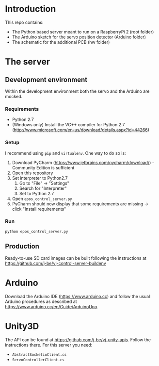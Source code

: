 # Introduction

This repo contains:

* The Python based server meant to run on a RaspberryPi 2 (root folder)
* The Arduino sketch for the servo position detector (Arduino folder)
* The schematic for the additional PCB (hw folder)

# The server

## Development environment

Within the development environment both the servo and the Arduino are mocked.

### Requirements
* Python 2.7
* (Windows only) Install the VC++ compiler for Python 2.7 (http://www.microsoft.com/en-us/download/details.aspx?id=44266)

### Setup
I recommend using `pip` and `virtualenv`. One way to do so is:

1. Download PyCharm (https://www.jetbrains.com/pycharm/download/) - Community Edition is sufficient
1. Open this repository
1. Set interpreter to Python2.7
    1. Go to "File" -> "Settings"
    1. Search for "Interpreter"
    1. Set to Python 2.7
1. Open `epos_control_server.py`
1. PyCharm should now display that some requirements are missing -> click "Install requirements"

### Run

`python epos_control_server.py`

## Production

Ready-to-use SD card images can be built following the instructions at https://github.com/j-be/vj-control-server-buildenv

# Arduino

Download the Arduino IDE (https://www.arduino.cc) and follow the usual Arduino
procedures as described at https://www.arduino.cc/en/Guide/ArduinoUno.

# Unity3D

The API can be found at https://github.com/j-be/vj-unity-apis. Follow the
instructions there. For this server you need:

* `AbstractSocketioClient.cs`
* `ServoControllerClient.cs`
